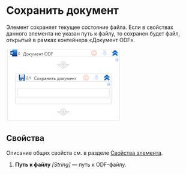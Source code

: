 # Сохранить документ


Элемент сохраняет текущее состояние файла. Если в свойствах данного элемента не указан путь к файлу, то сохранен будет файл, открытый в рамках контейнера «Документ ODF». 

![](<../../../.gitbook/assets1/windows_items/odf-save.png>)


## Свойства

Описание общих свойств см. в разделе [Свойства элемента](https://docs.primo-rpa.ru/primo-rpa/primo-studio/process/elements#svoistva-elementa).

1. **Путь к файлу** *[String]* — путь к ODF-файлу.
